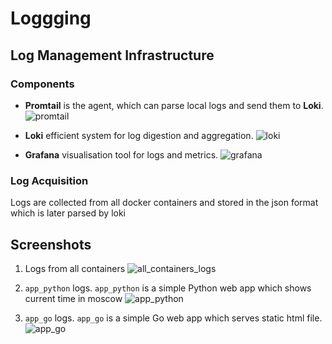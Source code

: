 # Loggging

## Log Management Infrastructure

### Components

- **Promtail** is the agent, which can parse local logs and send them to **Loki**.
  ![promtail](https://github.com/y4cer/S24-core-course-labs/assets/88382064/3daef12c-1302-49aa-8bcc-fe7eff11a14d)

- **Loki** efficient system for log digestion and aggregation.
  ![loki](https://github.com/y4cer/S24-core-course-labs/assets/88382064/2b8cb68e-0586-439c-aa7f-0c7be9142daa)

- **Grafana** visualisation tool for logs and metrics.
  ![grafana](https://github.com/y4cer/S24-core-course-labs/assets/88382064/7dc11745-07af-4951-8d9b-6f1693c6d943)


### Log Acquisition

Logs are collected from all docker containers and stored in the json format which is later parsed by loki

## Screenshots

1. Logs from all containers 
   ![all_containers_logs](https://github.com/y4cer/S24-core-course-labs/assets/88382064/91ef6572-5d6b-48a2-b817-072ba26821b2)

1. `app_python` logs. `app_python` is a simple Python web app which shows current time in moscow
    ![app_python](https://github.com/y4cer/S24-core-course-labs/assets/88382064/9c0e7f04-fa8f-49f5-9383-08b24cccc2d4)

1. `app_go` logs. `app_go` is a simple Go web app which serves static html file.
    ![app_go](https://github.com/y4cer/S24-core-course-labs/assets/88382064/7ebe6abb-bc9a-4ca8-a3bb-fd641e730e5a)
